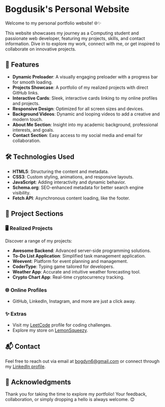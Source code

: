 # Bogdusik's Personal Website

Welcome to my personal portfolio website! 🌐✨

This website showcases my journey as a Computing student and passionate web developer, featuring my projects, skills, and contact information. Dive in to explore my work, connect with me, or get inspired to collaborate on innovative projects.

## 🚀 Features

- **Dynamic Preloader**: A visually engaging preloader with a progress bar for smooth loading.
- **Projects Showcase**: A portfolio of my realized projects with direct GitHub links.
- **Interactive Cards**: Sleek, interactive cards linking to my online profiles and projects.
- **Responsive Design**: Optimized for all screen sizes and devices.
- **Background Videos**: Dynamic and looping videos to add a creative and modern touch.
- **About Me Section**: Insight into my academic background, professional interests, and goals.
- **Contact Section**: Easy access to my social media and email for collaboration.

## 🛠️ Technologies Used

- **HTML5**: Structuring the content and metadata.
- **CSS3**: Custom styling, animations, and responsive layouts.
- **JavaScript**: Adding interactivity and dynamic behavior.
- **Schema.org**: SEO-enhanced metadata for better search engine visibility.
- **Fetch API**: Asynchronous content loading, like the footer.

## 📂 Project Sections

### 🖥️ Realized Projects
Discover a range of my projects:
- **Awesome Backend**: Advanced server-side programming solutions.
- **To-Do List Application**: Simplified task management application.
- **Weevent**: Platform for event planning and management.
- **CoderType**: Typing game tailored for developers.
- **Weather App**: Accurate and intuitive weather forecasting tool.
- **Crypto Chart App**: Real-time cryptocurrency tracking.

### 🌐 Online Profiles
- GitHub, LinkedIn, Instagram, and more are just a click away.

### ✨ Extras
- Visit my [LeetCode](https://leetcode.com/u/BGDSK/) profile for coding challenges.
- Explore my store on [LemonSqueezy](https://bogdusik.lemonsqueezy.com/).

## 📬 Contact
Feel free to reach out via email at [bogdyn6@gmail.com](mailto:bogdyn6@gmail.com) or connect through my [LinkedIn profile](https://linkedin.com/in/bohdan-bozhenko).

## 🌟 Acknowledgments

Thank you for taking the time to explore my portfolio! Your feedback, collaboration, or simply dropping a hello is always welcome. 😊
